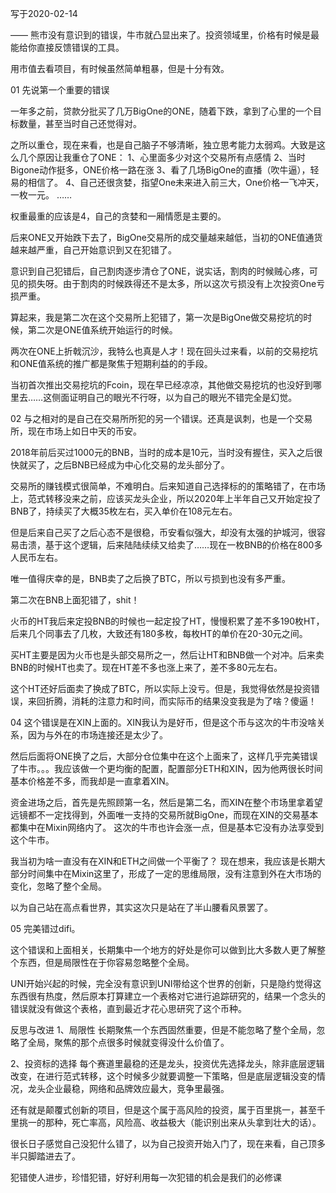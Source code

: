 
写于2020-02-14

——
熊市没有意识到的错误，牛市就凸显出来了。投资领域里，价格有时候是最能给你直接反馈错误的工具。

用市值去看项目，有时候虽然简单粗暴，但是十分有效。

01
先说第一个重要的错误

一年多之前，贷款分批买了几万BigOne的ONE，随着下跌，拿到了心里的一个目标数量，甚至当时自己还觉得对。

之所以重仓，现在来看，也是自己脑子不够清晰，独立思考能力太弱鸡。大致是这么几个原因让我重仓了ONE：
1、心里面多少对这个交易所有点感情
2、当时Bigone动作挺多，ONE价格一路在涨
3、看了几场BigOne的直播（吹牛逼），轻易的相信了。
4、自己还很贪婪，指望One未来进入前三大，One价格一飞冲天，一枚一元。
……

权重最重的应该是4，自己的贪婪和一厢情愿是主要的。

后来ONE又开始跌下去了，BigOne交易所的成交量越来越低，当初的ONE值通货越来越严重，自己开始意识到又在犯错了。

意识到自己犯错后，自己割肉逐步清仓了ONE，说实话，割肉的时候贼心疼，可见的损失呀。由于割肉的时候跌得还不是太多，所以这次亏损没有上次投资One亏损严重。

算起来，我是第二次在这个交易所上犯错了，第一次是BigOne做交易挖坑的时候，第二次是ONE值系统开始运行的时候。

两次在ONE上折戟沉沙，我特么也真是人才！现在回头过来看，以前的交易挖坑和ONE值系统的推广都是聚焦于短期利益的的手段。

当初首次推出交易挖坑的Fcoin，现在早已经凉凉，其他做交易挖坑的也没好到哪里去……这侧面证明自己的眼光不行呀，以为自己的眼光不错完全是幻觉。

02
与之相对的是自己在交易所所犯的另一个错误。还真是讽刺，也是一个交易所，现在市场上如日中天的币安。

2018年前后买过1000元的BNB，当时的成本是10元，当时没有握住，买入之后很快就买了，之后BNB已经成为中心化交易的龙头部分了。

交易所的赚钱模式很简单，不难明白。后来知道自己选择标的的策略错了，在市场上，范式转移没来之前，应该买龙头企业，所以2020年上半年自己又开始定投了BNB了，持续买了大概35枚左右，买入单价在108元左右。

但是后来自己买了之后心态不是很稳，币安看似强大，却没有太强的护城河，很容易击溃，基于这个逻辑，后来陆陆续续又给卖了……现在一枚BNB的价格在800多人民币左右。

唯一值得庆幸的是，BNB卖了之后换了BTC，所以亏损到也没有多严重。

第二次在BNB上面犯错了，shit！

火币的HT我后来定投BNB的时候也一起定投了HT，慢慢积累了差不多190枚HT，后来几个同事去了几枚，大致还有180多枚，每枚HT的单价在20-30元之间。

买HT主要是因为火币也是头部交易所之一，然后让HT和BNB做一个对冲。后来卖BNB的时候HT也卖了。现在HT差不多也涨上来了，差不多80元左右。

这个HT还好后面卖了换成了BTC，所以实际上没亏。但是，我觉得依然是投资错误，来回折腾，消耗的注意力和时间，而实际币的结果没变我是为了啥？傻逼！

04
这个错误是在XIN上面的。XIN我认为是好币，但是这个币与这次的牛市没啥关系，因为与外在的市场连接还是太少了。

然后后面将ONE换了之后，大部分仓位集中在这个上面来了，这样几乎完美错误了牛市。。。我应该做一个更均衡的配置，配置部分ETH和XIN，因为他两很长时间基本价格差不多，而我却是一直拿着XIN。

资金进场之后，首先是先照顾第一名，然后是第二名，而XIN在整个市场里拿着望远镜都不一定找得到，外面唯一支持的交易所就BigOne，而现在XIN的交易基本都集中在Mixin网络内了。
这次的牛市也许会涨一点，但是基本它没有办法享受到这个牛市。

我当初为啥一直没有在XIN和ETH之间做一个平衡了？
现在想来，我应该是长期大部分时间集中在Mixin这里了，形成了一定的思维局限，没有注意到外在大市场的变化，忽略了整个全局。

以为自己站在高点看世界，其实这次只是站在了半山腰看风景罢了。

05
完美错过difi。

这个错误和上面相关，长期集中一个地方的好处是你可以做到比大多数人更了解整个东西，但是局限性在于你容易忽略整个全局。

UNI开始兴起的时候，完全没有意识到UNI带给这个世界的创新，只是隐约觉得这东西很有热度，然后原本打算建立一个表格对它进行追踪研究的，结果一个念头的错误就没有做这个表格，直到最近才花心思研究了这个币种。

反思与改进
1、局限性
长期聚焦一个东西固然重要，但是不能忽略了整个全局，忽略了全局，聚焦的那个点很多时候就变得没什么价值了。

2、投资标的选择
每个赛道里最稳的还是龙头，投资优先选择龙头，除非底层逻辑改变，在进行范式转移，这个时候多少就要调整一下策略，但是底层逻辑没变的情况，龙头企业最稳，网络和品牌效应最大，竞争里最强。

还有就是颠覆式创新的项目，但是这个属于高风险的投资，属于百里挑一，甚至千里挑一的那种，死亡率高，风险高、收益极大（能识别出来从头拿到壮大的话）。

很长日子感觉自己没犯什么错了，以为自己投资开始入门了，现在来看，自己顶多半只脚踏进去了。

犯错使人进步，珍惜犯错，好好利用每一次犯错的机会是我们的必修课